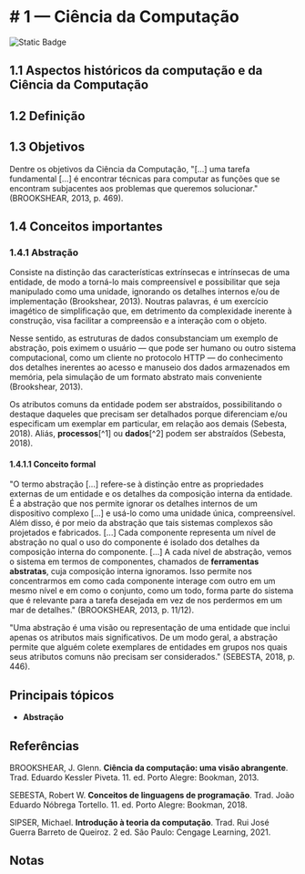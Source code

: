 # # 1 — Ciência da Computação

![Static Badge](https://img.shields.io/badge/Última_atualização-19/06/2024-grey?labelColor=5F9EA0)

## 1.1 Aspectos históricos da computação e da Ciência da Computação

## 1.2 Definição

## 1.3 Objetivos

Dentre os objetivos da Ciência da Computação, "[...] uma tarefa fundamental [...] é encontrar técnicas para computar as funções que se encontram subjacentes aos problemas que queremos solucionar." (BROOKSHEAR, 2013, p. 469).

## 1.4 Conceitos importantes

### 1.4.1 Abstração

Consiste na distinção das características extrínsecas e intrínsecas de uma entidade, de modo a torná-lo mais compreensível e possibilitar que seja manipulado como uma unidade, ignorando os detalhes internos e/ou de implementação (Brookshear, 2013). Noutras palavras, é um exercício imagético de simplificação que, em detrimento da complexidade inerente à construção, visa facilitar a compreensão e a interação com o objeto.

Nesse sentido, as estruturas de dados consubstanciam um exemplo de abstração, pois eximem o usuário — que pode ser humano ou outro sistema computacional, como um cliente no protocolo HTTP — do conhecimento dos detalhes inerentes ao acesso e manuseio dos dados armazenados em memória, pela simulação de um formato abstrato mais conveniente (Brookshear, 2013).

Os atributos comuns da entidade podem ser abstraídos, possibilitando o destaque daqueles que precisam ser detalhados porque diferenciam e/ou especificam um exemplar em particular, em relação aos demais (Sebesta, 2018). Aliás, **processos**[^1] ou **dados**[^2] podem ser abstraídos (Sebesta, 2018).

#### 1.4.1.1 Conceito formal

"O termo abstração [...] refere-se à distinção entre as propriedades externas de um entidade e os detalhes da composição interna da entidade. É a abstração que nos permite ignorar os detalhes internos de um dispositivo complexo [...] e usá-lo como uma unidade única, compreensível. Além disso, é por meio da abstração que tais sistemas complexos são projetados e fabricados. [...] Cada componente representa um nível de abstração no qual o uso do componente é isolado dos detalhes da composição interna do componente. [...] A cada nível de abstração, vemos o sistema em termos de componentes, chamados de **ferramentas abstratas**, cuja composição interna ignoramos. Isso permite nos concentrarmos em como cada componente interage com outro em um mesmo nível e em como o conjunto, como um todo, forma parte do sistema que é relevante para a tarefa desejada em vez de nos perdermos em um mar de detalhes." (BROOKSHEAR, 2013, p. 11/12).

"Uma abstração é uma visão ou representação de uma entidade que inclui apenas os atributos mais significativos. De um modo geral, a abstração permite que alguém colete exemplares de entidades em grupos nos quais seus atributos comuns não precisam ser considerados." (SEBESTA, 2018, p. 446).

<!-- ## 3. Fundamentos matemáticos

- Lógica
- Teoria dos conjuntos
- Combinatória
- Funções
- Matrizes
- Teoria dos grafos
- Álgebra booleana
- Álgebra linear
- Cálculo

## 4. Teoria da Computação

### Autômatos, computabilidade e complexidade

### Funções computáveis e não computáveis

Conforme Brookshear (2013), uma função é **computável** se houver um sistema algorítmico capaz de determinar a(s) saída(s) a partir da(s) entrada(s), e **não computável** se isso não for possível, dada a complexidade do problema. Nesse sentido, "como as máquinas podem apenas realizar tarefas descritas por algoritmos, o estudo de funções computáveis é o estudo das capacidades finais das máquinas." (BROOKSHEAR, 2013, p. 470).

## 5. Arquitetura e organização de computadores

### Armazenamento e manipulação de dados

## 6. Sistemas operacionais

## 7. Redes de computadores

## 8. Engenharia de software

## 9. Bancos de dados

## 10. Ciência da computação e inteligência artificial

Para Brookshear (2013), a inteligência artificial é um ramo da ciência da computação cujo objetivo é a construção de máquinas autônomas, assim compreendidas aquelas capazes de desempenhar tarefas complexas independentemente da ação de seres humanos, e dotadas de atributos tipicamente associados à inteligência humana, como percepção, raciocínio, memória associativa e agência.

## 11. Pesquisa científica em Ciência da Computação -->

## Principais tópicos

- **Abstração**

## Referências

BROOKSHEAR, J. Glenn. **Ciência da computação: uma visão abrangente**. Trad. Eduardo Kessler Piveta. 11. ed. Porto Alegre: Bookman, 2013.

SEBESTA, Robert W. **Conceitos de linguagens de programação**. Trad. João Eduardo Nóbrega Tortello. 11. ed. Porto Alegre: Bookman, 2018.

SIPSER, Michael. **Introdução à teoria da computação**. Trad. Rui José Guerra Barreto de Queiroz. 2 ed. São Paulo: Cengage Learning, 2021.

## Notas

<!-- [^1]: "O conceito de abstração de processo está entre os mais antigos no projeto de linguagens de programação. [...] Todos os subprogramas são abstrações de processo, porque fornecem uma maneira pela qual um programa especifica um processo, sem fornecer os detalhes de como ele realiza sua tarefa [...]." (SEBESTA, 2018, p. 447). Por sua vez, um **subprograma** é uma coleção de sentenças, entendidas como instruções completas e específicas de ações, XXX PROSSEGUIR XXX -->
